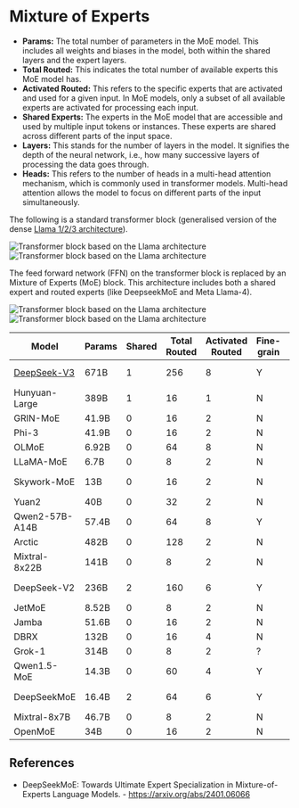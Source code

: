 # Mixture of Experts

- **Params:** The total number of parameters in the MoE model. This includes all weights and biases in the model, both within the shared layers and the expert layers.
- **Total Routed:** This indicates the total number of available experts this MoE model has.
- **Activated Routed:** This refers to the specific experts that are activated and used for a given input. In MoE models, only a subset of all available experts are activated for processing each input.
- **Shared Experts:** The experts in the MoE model that are accessible and used by multiple input tokens or instances. These experts are shared across different parts of the input space.
- **Layers:** This stands for the number of layers in the model. It signifies the depth of the neural network, i.e., how many successive layers of processing the data goes through.
- **Heads:** This refers to the number of heads in a multi-head attention mechanism, which is commonly used in transformer models. Multi-head attention allows the model to focus on different parts of the input simultaneously.

The following is a standard transformer block (generalised version of the dense [Llama 1/2/3 architecture](../architecture/)).

![Transformer block based on the Llama architecture](./figures/llama_transformer_block_dark.svg#gh-dark-mode-only)
![Transformer block based on the Llama architecture](./figures/llama_transformer_block.svg#gh-light-mode-only)

The feed forward network (FFN) on the transformer block is replaced by an Mixture of Experts (MoE) block. This architecture includes both a shared expert and routed experts (like DeepseekMoE and Meta Llama-4).

![Transformer block based on the Llama architecture](./figures/llama_transformer_block_dark.svg#gh-dark-mode-only)
![Transformer block based on the Llama architecture](./figures/llama_transformer_block.svg#gh-light-mode-only)

| Model            | Params | Shared | Total Routed | Activated Routed | Fine-grain  | Affiliation    | Release   |
|------------------|--------|--------|--------------|------------------|-------------|----------------|-----------|
| [DeepSeek-V3](../architecture/DeepseekV3.md)      | 671B   | 1      | 256          | 8                | Y           | DeepSeek-AI    | 2024.12   |
| Hunyuan-Large    | 389B   | 1      | 16           | 1                | N           | Tencent        | 2024.11   |
| GRIN-MoE         | 41.9B  | 0      | 16           | 2                | N           | Microsoft      | 2024.09   |
| Phi-3            | 41.9B  | 0      | 16           | 2                | N           | Microsoft      | 2024.08   |
| OLMoE            | 6.92B  | 0      | 64           | 8                | N           | AllenAI        | 2024.07   |
| LLaMA-MoE        | 6.7B   | 0      | 8            | 2                | N           | Zhu et al.     | 2024.06   |
| Skywork-MoE      | 13B    | 0      | 16           | 2                | N           | Kunlun Tech    | 2024.05   |
| Yuan2            | 40B    | 0      | 32           | 2                | N           | IEIT-Yuan      | 2024.05   |
| Qwen2-57B-A14B   | 57.4B  | 0      | 64           | 8                | Y           | Alibaba        | 2024.05   |
| Arctic           | 482B   | 0      | 128          | 2                | N           | Snowflake      | 2024.04   |
| Mixtral-8x22B    | 141B   | 0      | 8            | 2                | N           | Mistral AI     | 2024.04   |
| DeepSeek-V2      | 236B   | 2      | 160          | 6                | Y           | DeepSeek-AI    | 2024.04   |
| JetMoE           | 8.52B  | 0      | 8            | 2                | N           | MIT et al.     | 2024.03   |
| Jamba            | 51.6B  | 0      | 16           | 2                | N           | ai21labs       | 2024.03   |
| DBRX             | 132B   | 0      | 16           | 4                | N           | Databricks     | 2024.03   |
| Grok-1           | 314B   | 0      | 8            | 2                | ?           | xAI            | 2024.03   |
| Qwen1.5-MoE      | 14.3B  | 0      | 60           | 4                | Y           | Alibaba        | 2024.02   |
| DeepSeekMoE      | 16.4B  | 2      | 64           | 6                | Y           | DeepSeek-AI    | 2024.01   |
| Mixtral-8x7B     | 46.7B  | 0      | 8            | 2                | N           | Mistral AI     | 2023.12   |
| OpenMoE          | 34B    | 0      | 16           | 2                | N           | NUS et al.     | 2023.12   |

## References

- DeepSeekMoE: Towards Ultimate Expert Specialization in Mixture-of-Experts Language Models. - https://arxiv.org/abs/2401.06066

